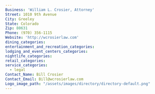 ```yaml
---
Business: 'William L. Crosier, Attorney'
Street: 1010 9th Avenue
City: Greeley
State: Colorado
Zip: 80631
Phone: (970) 356-1115
Website: 'http://wcrosierlaw.com'
dining_categories:
entertainment_and_recreation_categories:
lodging_and_event_centers_categories:
nightlife_categories:
retail_categories:
service_categories:
  - legal
Contact_Name: Bill Crosier
Contact_Email: Bill@wcrosierlaw.com
Logo_image_path: "/assets/images/directory/directory-default.png"
---
```



